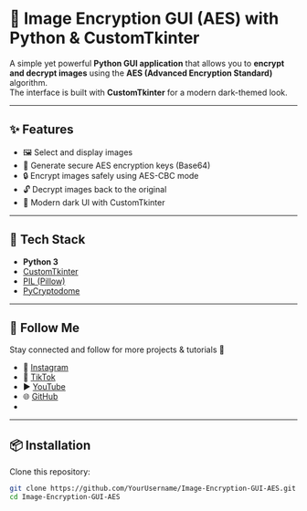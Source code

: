 # 🔐 Image Encryption GUI (AES) with Python & CustomTkinter

A simple yet powerful **Python GUI application** that allows you to **encrypt and decrypt images** using the **AES (Advanced Encryption Standard)** algorithm.  
The interface is built with **CustomTkinter** for a modern dark-themed look.

---

## ✨ Features
- 🖼️ Select and display images
- 🔑 Generate secure AES encryption keys (Base64)
- 🔒 Encrypt images safely using AES-CBC mode
- 🔓 Decrypt images back to the original
- 🎨 Modern dark UI with CustomTkinter

---

## 🚀 Tech Stack
- **Python 3**
- [CustomTkinter](https://github.com/TomSchimansky/CustomTkinter)
- [PIL (Pillow)](https://pillow.readthedocs.io/)
- [PyCryptodome](https://www.pycryptodome.org/)

---

## 🔗 Follow Me
Stay connected and follow for more projects & tutorials 🚀  

- 📸 [Instagram](https://www.instagram.com/esraa_codes)  
- 🎵 [TikTok](https://www.tiktok.com/@esraa.codes)  
- ▶️ [YouTube](https://www.youtube.com/@EsraaCodes)  
- 🌐 [GitHub](https://github.com/esraamahmoudhamza)
- 

---

## 📦 Installation
Clone this repository:
```bash
git clone https://github.com/YourUsername/Image-Encryption-GUI-AES.git
cd Image-Encryption-GUI-AES


 

